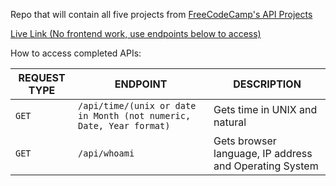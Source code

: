 Repo that will contain all five projects from 
[FreeCodeCamp's API Projects](https://www.freecodecamp.org/challenges/get-set-for-our-api-development-projects)

[Live Link (No frontend work, use endpoints below to access)](https://api-extravaganza.herokuapp.com/)

How to access completed APIs:

| REQUEST TYPE | ENDPOINT | DESCRIPTION |
| ------------ | -------- | ----------- |
| `GET` | `/api/time/(unix or date in Month (not numeric, Date, Year format)` | Gets time in UNIX and natural |
| `GET` | `/api/whoami`| Gets browser language, IP address and Operating System |
